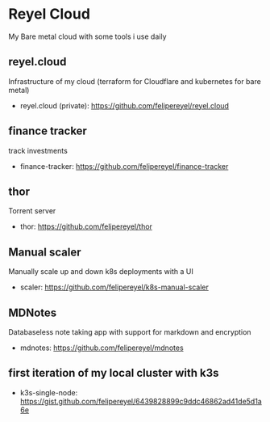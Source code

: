 # Reyel Cloud
My Bare metal cloud with some tools i use daily

## reyel.cloud
Infrastructure of my cloud (terraform for Cloudflare and kubernetes for bare metal)
- reyel.cloud (private): https://github.com/felipereyel/reyel.cloud

## finance tracker
track investments
- finance-tracker: https://github.com/felipereyel/finance-tracker

## thor
Torrent server
- thor: https://github.com/felipereyel/thor

## Manual scaler
Manually scale up and down k8s deployments with a UI
- scaler: https://github.com/felipereyel/k8s-manual-scaler

## MDNotes
Databaseless note taking app with support for markdown and encryption
- mdnotes: https://github.com/felipereyel/mdnotes


## first iteration of my local cluster with k3s
- k3s-single-node: https://gist.github.com/felipereyel/6439828899c9ddc46862ad41de5d1a6e
